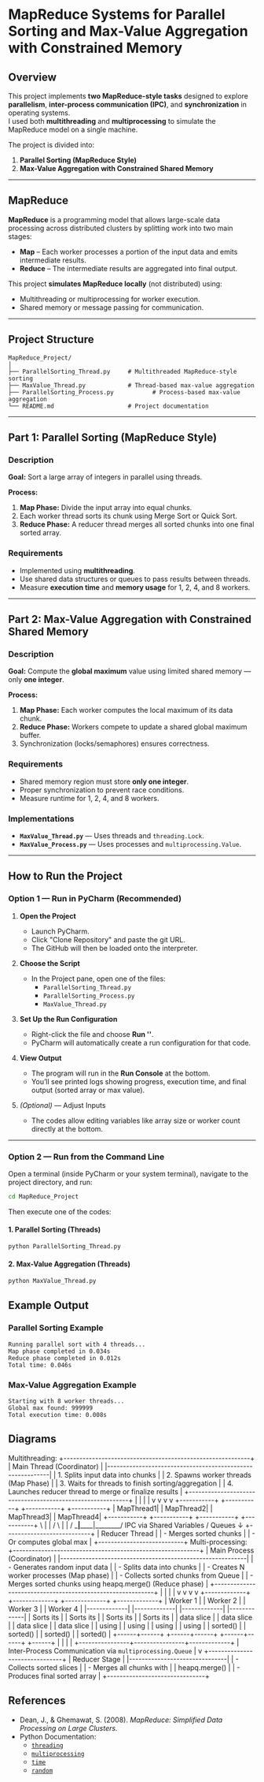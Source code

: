 # MapReduce Systems for Parallel Sorting and Max-Value Aggregation with Constrained Memory

## Overview
This project implements **two MapReduce-style tasks** designed to explore **parallelism**, **inter-process communication (IPC)**, and **synchronization** in operating systems.  
I used both **multithreading** and **multiprocessing** to simulate the MapReduce model on a single machine.

The project is divided into:
1. **Parallel Sorting (MapReduce Style)**
2. **Max-Value Aggregation with Constrained Shared Memory**

---

## MapReduce
**MapReduce** is a programming model that allows large-scale data processing across distributed clusters by splitting work into two main stages:

- **Map** – Each worker processes a portion of the input data and emits intermediate results.  
- **Reduce** – The intermediate results are aggregated into final output.

This project **simulates MapReduce locally** (not distributed) using:
- Multithreading or multiprocessing for worker execution.
- Shared memory or message passing for communication.

---

## Project Structure
```
MapReduce_Project/
│
├── ParallelSorting_Thread.py     # Multithreaded MapReduce-style sorting
├── MaxValue_Thread.py            # Thread-based max-value aggregation
├── ParallelSorting_Process.py           # Process-based max-value aggregation
└── README.md                     # Project documentation 
```

---

## Part 1: Parallel Sorting (MapReduce Style)

###  Description
**Goal:** Sort a large array of integers in parallel using threads.

**Process:**
1. **Map Phase:** Divide the input array into equal chunks.
2. Each worker thread sorts its chunk using Merge Sort or Quick Sort.
3. **Reduce Phase:** A reducer thread merges all sorted chunks into one final sorted array.

###  Requirements
- Implemented using **multithreading**.
- Use shared data structures or queues to pass results between threads.
- Measure **execution time** and **memory usage** for 1, 2, 4, and 8 workers.

---

##  Part 2: Max-Value Aggregation with Constrained Shared Memory

###  Description
**Goal:** Compute the **global maximum** value using limited shared memory — only **one integer**.

**Process:**
1. **Map Phase:** Each worker computes the local maximum of its data chunk.
2. **Reduce Phase:** Workers compete to update a shared global maximum buffer.
3. Synchronization (locks/semaphores) ensures correctness.

###  Requirements
- Shared memory region must store **only one integer**.
- Proper synchronization to prevent race conditions.
- Measure runtime for 1, 2, 4, and 8 workers.

###  Implementations
- **`MaxValue_Thread.py`** — Uses threads and `threading.Lock`.
- **`MaxValue_Process.py`** — Uses processes and `multiprocessing.Value`.

---

##  How to Run the Project

###  Option 1 — Run in **PyCharm (Recommended)**
1. **Open the Project**
   - Launch PyCharm.
   - Click "Clone Repository" and paste the git URL.
   - The GitHub will then be loaded onto the interpreter.

2. **Choose the Script**
   - In the Project pane, open one of the files:
     - `ParallelSorting_Thread.py`
     - `ParallelSorting_Process.py`
     - `MaxValue_Thread.py`
     

3. **Set Up the Run Configuration**
   - Right-click the file and choose **Run '<filename>'**.
   - PyCharm will automatically create a run configuration for that code.

4. **View Output**
   - The program will run in the **Run Console** at the bottom.
   - You’ll see printed logs showing progress, execution time, and final output (sorted array or max value).

5. *(Optional)* — Adjust Inputs
   - The codes allow editing variables like array size or worker count directly at the bottom.

---

### Option 2 — Run from the **Command Line**
Open a terminal (inside PyCharm or your system terminal), navigate to the project directory, and run:

```bash
cd MapReduce_Project
```

Then execute one of the codes:

#### 1. Parallel Sorting (Threads)
```bash
python ParallelSorting_Thread.py
```

#### 2. Max-Value Aggregation (Threads)
```bash
python MaxValue_Thread.py
```

##  Example Output

###  Parallel Sorting Example
```
Running parallel sort with 4 threads...
Map phase completed in 0.034s
Reduce phase completed in 0.012s
Total time: 0.046s
```

###  Max-Value Aggregation Example
```
Starting with 8 worker threads...
Global max found: 999999
Total execution time: 0.008s

```

## Diagrams 
Multithreading: 
+-----------------------------------------------------------+
|                    Main Thread (Coordinator)              |
|-----------------------------------------------------------|
| 1. Splits input data into chunks                          |
| 2. Spawns worker threads (Map Phase)                      |
| 3. Waits for threads to finish sorting/aggregation         |
| 4. Launches reducer thread to merge or finalize results    |
+-----------------------------------------------------------+
                 |          |          |          |
                 v          v          v          v
        +-----------+ +-----------+ +-----------+ +-----------+
        | MapThread1| | MapThread2| | MapThread3| | MapThread4|
        +-----------+ +-----------+ +-----------+ +-----------+
                 \         |          |          /
                  \        |          |         /
                   \_______|__________|________/
                            IPC via
                   Shared Variables / Queues
                              ↓
                   +---------------------------+
                   |       Reducer Thread      |
                   |  - Merges sorted chunks   |
                   |  - Or computes global max |
                   +---------------------------+
Multi-processing:
+-----------------------------------------------------------+
|                 Main Process (Coordinator)                |
|-----------------------------------------------------------|
| - Generates random input data                            |
| - Splits data into chunks                                 |
| - Creates N worker processes (Map phase)                  |
| - Collects sorted chunks from Queue                       |
| - Merges sorted chunks using heapq.merge() (Reduce phase) |
+-----------------------------------------------------------+
                 |            |            |            |
                 v            v            v            v
        +-------------+ +-------------+ +-------------+ +-------------+
        |  Worker 1   | |  Worker 2   | |  Worker 3   | |  Worker 4   |
        |-------------| |-------------| |-------------| |-------------|
        | Sorts its   | | Sorts its   | | Sorts its   | | Sorts its   |
        | data slice  | | data slice  | | data slice  | | data slice  |
        | using       | | using       | | using       | | using       |
        | sorted()    | | sorted()    | | sorted()    | | sorted()    |
        +------+------+ +------+------+ +------+------+ +------+
               |                |                |             |
               +----------------+----------------+-------------+
                                |
                      Inter-Process Communication
                          via `multiprocessing.Queue`
                                |
                                v
                    +-------------------------------+
                    |        Reducer Stage           |
                    |-------------------------------|
                    | - Collects sorted slices      |
                    | - Merges all chunks with       |
                    |   heapq.merge()                |
                    | - Produces final sorted array  |
                    +-------------------------------+


##  References
- Dean, J., & Ghemawat, S. (2008). *MapReduce: Simplified Data Processing on Large Clusters.*
- Python Documentation:
  - [`threading`](https://docs.python.org/3/library/threading.html)
  - [`multiprocessing`](https://docs.python.org/3/library/multiprocessing.html)
  - [`time`](https://docs.python.org/3/library/time.html)
  - [`random`](https://docs.python.org/3/library/random.html)
